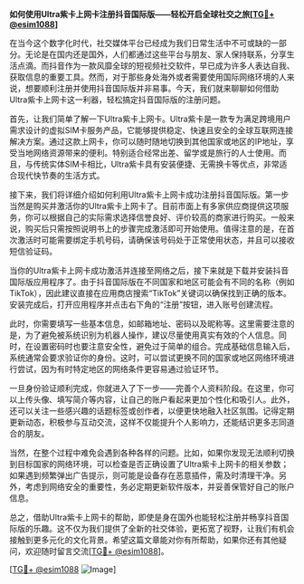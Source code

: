**如何使用Ultra紫卡上网卡注册抖音国际版——轻松开启全球社交之旅[[TG💪+ @esim1088](https://t.me/s/esim1088)]**

在当今这个数字化时代，社交媒体平台已经成为我们日常生活中不可或缺的一部分。无论是在国内还是国外，人们都通过这些平台与朋友、家人保持联系，分享生活点滴。而抖音作为一款风靡全球的短视频社交软件，早已成为许多人表达自我、获取信息的重要工具。然而，对于那些身处海外或者需要使用国际网络环境的人来说，想要顺利注册并使用抖音国际版并非易事。今天，我们就来聊聊如何借助Ultra紫卡上网卡这一利器，轻松搞定抖音国际版的注册问题。

首先，让我们简单了解一下Ultra紫卡上网卡。Ultra紫卡是一款专为满足跨境用户需求设计的虚拟SIM卡服务产品，它能够提供稳定、快速且安全的全球互联网连接解决方案。通过这款上网卡，你可以随时随地切换到其他国家或地区的IP地址，享受当地网络资源带来的便利。特别适合经常出差、留学或是旅行的人士使用。而且，与传统实体SIM卡相比，Ultra紫卡具有安装便捷、无需换卡等优点，非常适合现代快节奏的生活方式。

接下来，我们将详细介绍如何利用Ultra紫卡上网卡成功注册抖音国际版。第一步当然是购买并激活你的Ultra紫卡上网卡了。目前市面上有多家供应商提供这项服务，你可以根据自己的实际需求选择信誉良好、评价较高的商家进行购买。一般来说，购买后只需按照说明书上的步骤完成激活即可开始使用。值得注意的是，在首次激活时可能需要绑定手机号码，请确保该号码处于正常使用状态，并且可以接收短信验证码。

当你的Ultra紫卡上网卡成功激活并连接至网络之后，接下来就是下载并安装抖音国际版应用程序了。由于抖音国际版在不同国家和地区可能会有不同的名称（例如TikTok），因此建议直接在应用商店搜索“TikTok”关键词以确保找到正确的版本。安装完成后，打开应用程序并点击右下角的“注册”按钮，进入账号创建流程。

此时，你需要填写一些基本信息，如邮箱地址、密码以及昵称等。这里需要注意的是，为了避免被系统识别为机器人操作，建议尽量使用真实有效的个人信息。同时，在设置密码时也要注意安全性，避免过于简单的组合。完成基础信息输入后，系统通常会要求验证你的身份。这时，可以尝试更换不同的国家或地区网络环境进行尝试，因为有时特定地区的网络条件更容易通过验证环节。

一旦身份验证顺利完成，你就进入了下一步——完善个人资料阶段。在这里，你可以上传头像、填写简介等内容，让自己的账户看起来更加个性化和吸引人。此外，还可以关注一些感兴趣的话题标签或创作者，以便更快地融入社区氛围。记得定期更新动态，积极参与互动交流，这样不仅能提升个人影响力，还能结识更多志同道合的朋友。

当然，在整个过程中难免会遇到各种各样的问题。比如，如果你发现无法顺利切换到目标国家的网络环境，可以检查是否正确设置了Ultra紫卡上网卡的相关参数；如果遇到频繁弹出广告提示，则可能是设备存在恶意插件，需及时清理干净。另外，考虑到网络安全的重要性，务必定期更新软件版本，并妥善保管好自己的账户信息。

总之，借助Ultra紫卡上网卡的帮助，即使是身在国外也能轻松注册并畅享抖音国际版的乐趣。这不仅为我们提供了全新的社交体验，更拓宽了视野，让我们有机会接触到更多元化的文化背景。希望这篇文章能对你有所帮助，如果你还有其他疑问，欢迎随时留言交流[[TG💪+ @esim1088](https://t.me/s/esim1088)]。

[[TG💪+ @esim1088](https://t.me/s/esim1088) ![Image](https://i.postimg.cc/4NQfJmqS/Snipaste-2025-05-13-00-14-12.png)]
